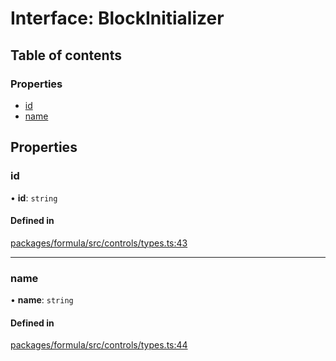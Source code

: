 # Interface: BlockInitializer

## Table of contents

### Properties

- [id](BlockInitializer.md#id)
- [name](BlockInitializer.md#name)

## Properties

### <a id="id" name="id"></a> id

• **id**: `string`

#### Defined in

[packages/formula/src/controls/types.ts:43](https://github.com/mashcard/mashcard/blob/main/packages/formula/src/controls/types.ts#L43)

---

### <a id="name" name="name"></a> name

• **name**: `string`

#### Defined in

[packages/formula/src/controls/types.ts:44](https://github.com/mashcard/mashcard/blob/main/packages/formula/src/controls/types.ts#L44)
